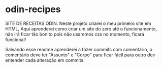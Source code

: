 # odin-recipes
SITE DE RECEITAS ODIN.
Neste projeto criarei o meu primeiro site em HTML, Aqui aprenderei como criar um site do zero até o funcionamento, não irá ficar tão bonito pois não usaremos css no momento, ficará funcional! 

Salvando esse readme aprenderei a fazer commits com comentário, o comentário deve ter "Assunto" e "Corpo" para ficar fácil para outro dev entender cada alteração em commits.
